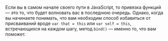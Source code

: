 Если вы в самом начале своего пути в JavaScript, то привязка функций — это то, 
что будет волновать вас в последнюю очередь. Однако, когда вы начинаете 
понимать, что вам необходим способ избавиться от присваиваний вроде 
`var that = this` или `var self = this`, встречающихся на каждом шагу, метод 
`bind()` — именно то, что вам поможет.
